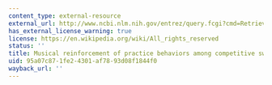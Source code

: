 ```yaml
---
content_type: external-resource
external_url: http://www.ncbi.nlm.nih.gov/entrez/query.fcgi?cmd=Retrieve&db=PubMed&dopt=Citation&list_uids=1429318
has_external_license_warning: true
license: https://en.wikipedia.org/wiki/All_rights_reserved
status: ''
title: Musical reinforcement of practice behaviors among competitive swimmers
uid: 95a07c87-1fe2-4301-af78-93d08f1844f0
wayback_url: ''
---
```

